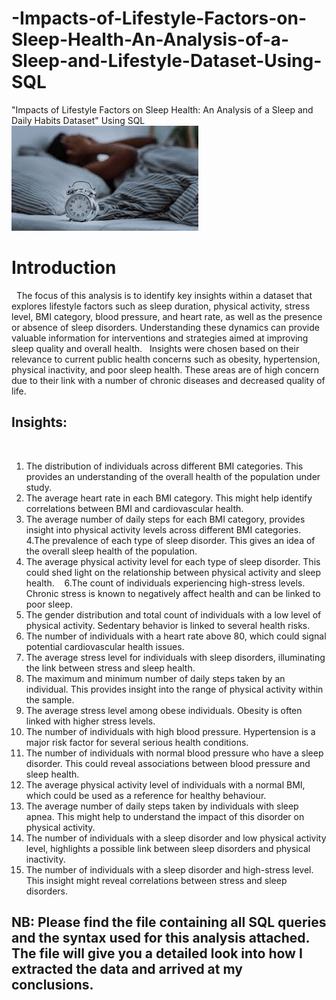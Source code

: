 # -Impacts-of-Lifestyle-Factors-on-Sleep-Health-An-Analysis-of-a-Sleep-and-Lifestyle-Dataset-Using-SQL
"Impacts of Lifestyle Factors on Sleep Health: An Analysis of a Sleep and Daily Habits Dataset" Using SQL
![!](06384911-21FA-4F2D-9DBD-61997F6A8CE3.jpeg)
 
# Introduction 
 
The focus of this analysis is to identify key insights within a dataset that explores lifestyle factors such as sleep duration, physical activity, stress level, BMI category, blood pressure, and heart rate, as well as the presence or absence of sleep disorders. Understanding these dynamics can provide valuable information for interventions and strategies aimed at improving sleep quality and overall health.
 
Insights were chosen based on their relevance to current public health concerns such as obesity, hypertension, physical inactivity, and poor sleep health. These areas are of high concern due to their link with a number of chronic diseases and decreased quality of life.
 
## Insights:
 
1. The distribution of individuals across different BMI categories. This provides an understanding of the overall health of the population under study.
 
2. The average heart rate in each BMI category. This might help identify correlations between BMI and cardiovascular health.
 
3. The average number of daily steps for each BMI category, provides insight into physical activity levels across different BMI categories.
 
4.The prevalence of each type of sleep disorder. This gives an idea of the overall sleep health of the population.
 
5. The average physical activity level for each type of sleep disorder. This could shed light on the relationship between physical activity and sleep health.
   
6.The count of individuals experiencing high-stress levels. Chronic stress is known to negatively affect health and can be linked to poor sleep.
 
7. The gender distribution and total count of individuals with a low level of physical activity. Sedentary behavior is linked to several health risks.
   
8. The number of individuals with a heart rate above 80, which could signal potential cardiovascular health issues.
 
9. The average stress level for individuals with sleep disorders, illuminating the link between stress and sleep health.
 
10. The maximum and minimum number of daily steps taken by an individual. This provides insight into the range of physical activity within the sample.
    
11. The average stress level among obese individuals. Obesity is often linked with higher stress levels.
 
12. The number of individuals with high blood pressure. Hypertension is a major risk factor for several serious health conditions.
 
13. The number of individuals with normal blood pressure who have a sleep disorder. This could reveal associations between blood pressure and sleep health.
 
14. The average physical activity level of individuals with a normal BMI, which could be used as a reference for healthy behaviour.
 
15. The average number of daily steps taken by individuals with sleep apnea. This might help to understand the impact of this disorder on physical activity.
 
16. The number of individuals with a sleep disorder and low physical activity level, highlights a possible link between sleep disorders and physical inactivity.
 
17. The number of individuals with a sleep disorder and high-stress level. This insight might reveal correlations between stress and sleep disorders.
 
 
## NB: Please find the file containing all SQL queries and the syntax used for this analysis attached. The file will give you a detailed look into how I extracted the data and arrived at my conclusions.
